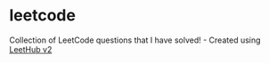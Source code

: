 # leetcode
Collection of LeetCode questions that I have solved! - Created using [LeetHub v2](https://github.com/arunbhardwaj/LeetHub-2.0)
